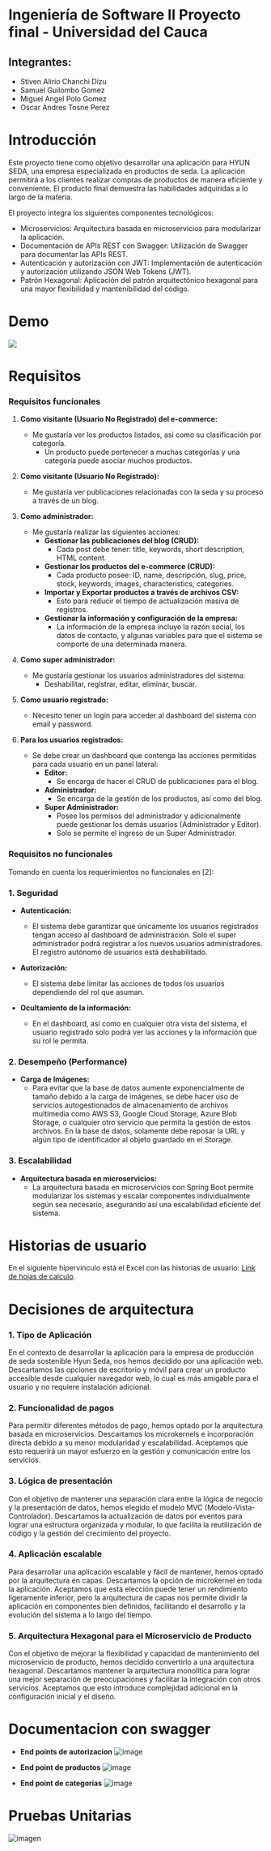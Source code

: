 # Ingeniería de Software II Proyecto final - Universidad del Cauca 

## Integrantes:
- Stiven Alirio Chanchi Dizu
- Samuel Guilombo Gomez
- Miguel Angel Polo Gomez
- Oscar Andres Tosne Perez

# Introducción
Este proyecto tiene como objetivo desarrollar una aplicación para HYUN SEDA, una empresa especializada en productos de seda.
La aplicación permitirá a los clientes realizar compras de productos de manera eficiente y conveniente. El producto final demuestra las habilidades adquiridas a lo largo de la materia.

El proyecto integra los siguientes componentes tecnológicos:

- Microservicios: Arquitectura basada en microservicios para modularizar la aplicación.
- Documentación de APIs REST con Swagger: Utilización de Swagger para documentar las APIs REST.
- Autenticación y autorización con JWT: Implementación de autenticación y autorización utilizando JSON Web Tokens (JWT).
- Patrón Hexagonal: Aplicación del patrón arquitectónico hexagonal para una mayor flexibilidad y mantenibilidad del código.

# Demo
[![](https://markdown-videos.deta.dev/youtube/jPCULxc54gM)](https://youtu.be/jPCULxc54gM)

# Requisitos
### Requisitos funcionales

1. **Como visitante (Usuario No Registrado) del e-commerce:**
   - Me gustaría ver los productos listados, así como su clasificación por categoría.
     - Un producto puede pertenecer a muchas categorías y una categoría puede asociar muchos productos.

2. **Como visitante (Usuario No Registrado):**
   - Me gustaría ver publicaciones relacionadas con la seda y su proceso a través de un blog.

3. **Como administrador:**
   - Me gustaría realizar las siguientes acciones:
     - **Gestionar las publicaciones del blog (CRUD):**
       - Cada post debe tener: title, keywords, short description, HTML content.
     - **Gestionar los productos del e-commerce (CRUD):**
       - Cada producto posee: ID, name, descripción, slug, price, stock, keywords, images, characteristics, categories.
     - **Importar y Exportar productos a través de archivos CSV:**
       - Esto para reducir el tiempo de actualización masiva de registros.
     - **Gestionar la información y configuración de la empresa:**
       - La información de la empresa incluye la razón social, los datos de contacto, y algunas variables para que el sistema se comporte de una determinada manera.

4. **Como super administrador:**
   - Me gustaría gestionar los usuarios administradores del sistema:
     - Deshabilitar, registrar, editar, eliminar, buscar.

5. **Como usuario registrado:**
   - Necesito tener un login para acceder al dashboard del sistema con email y password.

6. **Para los usuarios registrados:**
   - Se debe crear un dashboard que contenga las acciones permitidas para cada usuario en un panel lateral:
     - **Editor:**
       - Se encarga de hacer el CRUD de publicaciones para el blog.
     - **Administrador:**
       - Se encarga de la gestión de los productos, así como del blog.
     - **Super Administrador:**
       - Posee los permisos del administrador y adicionalmente puede gestionar los demás usuarios (Administrador y Editor).
       - Solo se permite el ingreso de un Super Administrador.
         
### Requisitos no funcionales

Tomando en cuenta los requerimientos no funcionales en [2]:

### 1. Seguridad

- **Autenticación:**
  - El sistema debe garantizar que únicamente los usuarios registrados tengan acceso al dashboard de administración. Solo el super administrador podrá registrar a los nuevos usuarios administradores. El registro autónomo de usuarios está deshabilitado.

- **Autorización:**
  - El sistema debe limitar las acciones de todos los usuarios dependiendo del rol que asuman.

- **Ocultamiento de la información:**
  - En el dashboard, así como en cualquier otra vista del sistema, el usuario registrado solo podrá ver las acciones y la información que su rol le permita.

### 2. Desempeño (Performance)

- **Carga de Imágenes:**
  - Para evitar que la base de datos aumente exponencialmente de tamaño debido a la carga de imágenes, se debe hacer uso de servicios autogestionados de almacenamiento de archivos multimedia como AWS S3, Google Cloud Storage, Azure Blob Storage, o cualquier otro servicio que permita la gestión de estos archivos. En la base de datos, solamente debe reposar la URL y algún tipo de identificador al objeto guardado en el Storage.

### 3. Escalabilidad

- **Arquitectura basada en microservicios:**
  - La arquitectura basada en microservicios con Spring Boot permite modularizar los sistemas y escalar componentes individualmente según sea necesario, asegurando así una escalabilidad eficiente del sistema.


# Historias de usuario
En el siguiente hipervinculo está el Excel con las historias de usuario: [Link de hojas de calculo](https://docs.google.com/spreadsheets/d/1grr7-cVlL6LpZ4J6KunZALOGq2nD-ev1lSFFSVl4Vtc/edit?usp=sharing).

# Decisiones de arquitectura

### 1. Tipo de Aplicación

En el contexto de desarrollar la aplicación para la empresa de producción de seda sostenible Hyun Seda, nos hemos decidido por una aplicación web. Descartamos las opciones de escritorio y móvil para crear un producto accesible desde cualquier navegador web, lo cual es más amigable para el usuario y no requiere instalación adicional.

### 2. Funcionalidad de pagos

Para permitir diferentes métodos de pago, hemos optado por la arquitectura basada en microservicios. Descartamos los microkernels e incorporación directa debido a su menor modularidad y escalabilidad. Aceptamos que esto requerirá un mayor esfuerzo en la gestión y comunicación entre los servicios.

### 3. Lógica de presentación

Con el objetivo de mantener una separación clara entre la lógica de negocio y la presentación de datos, hemos elegido el modelo MVC (Modelo-Vista-Controlador). Descartamos la actualización de datos por eventos para lograr una estructura organizada y modular, lo que facilita la reutilización de código y la gestión del crecimiento del proyecto.

### 4. Aplicación escalable

Para desarrollar una aplicación escalable y fácil de mantener, hemos optado por la arquitectura en capas. Descartamos la opción de microkernel en toda la aplicación. Aceptamos que esta elección puede tener un rendimiento ligeramente inferior, pero la arquitectura de capas nos permite dividir la aplicación en componentes bien definidos, facilitando el desarrollo y la evolución del sistema a lo largo del tiempo.

### 5. Arquitectura Hexagonal para el Microservicio de Producto

Con el objetivo de mejorar la flexibilidad y capacidad de mantenimiento del microservicio de producto, hemos decidido convertirlo a una arquitectura hexagonal. Descartamos mantener la arquitectura monolítica para lograr una mejor separación de preocupaciones y facilitar la integración con otros servicios. Aceptamos que esto introduce complejidad adicional en la configuración inicial y el diseño.

# Documentacion con swagger

- **End points de autorizacion**
![image](https://github.com/djram270/AppHyunSeda/assets/163693837/d2f89c06-422d-4306-abf0-ba26796eb6b6)

- **End point de productos**
![image](https://github.com/djram270/AppHyunSeda/assets/163693837/c4bd2b8a-f781-4757-a6b1-17041bdceaa4)

- **End point de categorías**
![image](https://github.com/djram270/AppHyunSeda/assets/163693837/ec5aaf28-8416-4710-8470-eeb70275b556)

# Pruebas Unitarias
![imagen](https://github.com/djram270/AppHyunSeda/assets/54742876/cb2672ed-c6e1-4b8b-a760-829995b6754a)


